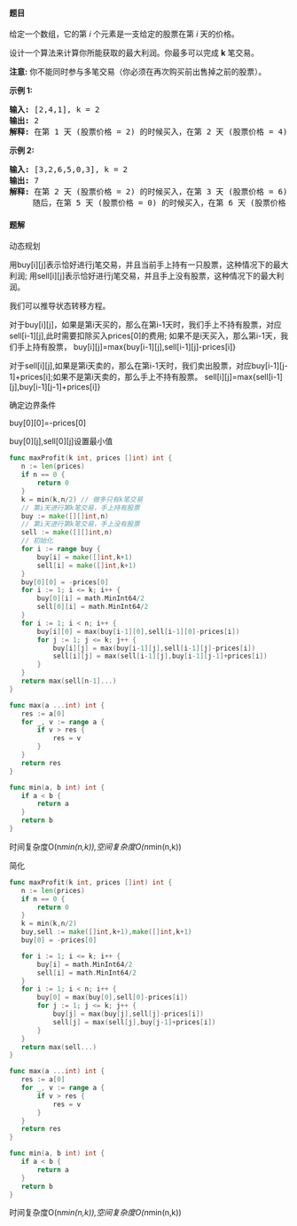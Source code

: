 #### 题目
<p>给定一个数组，它的第<em> i</em> 个元素是一支给定的股票在第 <em>i </em>天的价格。</p>

<p>设计一个算法来计算你所能获取的最大利润。你最多可以完成 <strong>k</strong> 笔交易。</p>

<p><strong>注意:</strong>&nbsp;你不能同时参与多笔交易（你必须在再次购买前出售掉之前的股票）。</p>

<p><strong>示例&nbsp;1:</strong></p>

<pre><strong>输入:</strong> [2,4,1], k = 2
<strong>输出:</strong> 2
<strong>解释:</strong> 在第 1 天 (股票价格 = 2) 的时候买入，在第 2 天 (股票价格 = 4) 的时候卖出，这笔交易所能获得利润 = 4-2 = 2 。
</pre>

<p><strong>示例 2:</strong></p>

<pre><strong>输入:</strong> [3,2,6,5,0,3], k = 2
<strong>输出:</strong> 7
<strong>解释:</strong> 在第 2 天 (股票价格 = 2) 的时候买入，在第 3 天 (股票价格 = 6) 的时候卖出, 这笔交易所能获得利润 = 6-2 = 4 。
&nbsp;    随后，在第 5 天 (股票价格 = 0) 的时候买入，在第 6 天 (股票价格 = 3) 的时候卖出, 这笔交易所能获得利润 = 3-0 = 3 。
</pre>


 #### 题解
 动态规划
 
 用buy[i][j]表示恰好进行j笔交易，并且当前手上持有一只股票，这种情况下的最大利润;
 用sell[i][j]表示恰好进行j笔交易，并且手上没有股票，这种情况下的最大利润。
 
 我们可以推导状态转移方程。
 
 对于buy[i][j]，如果是第i天买的，那么在第i-1天时，我们手上不持有股票，对应sell[i-1][j],此时需要扣除买入prices[0]的费用;
 如果不是i天买入，那么第i-1天，我们手上持有股票，
 buy[i][j]=max{buy[i-1][j],sell[i-1][j]-prices[i]}
 
 对于sell[i][j],如果是第i天卖的，那么在第i-1天时，我们卖出股票，对应buy[i-1][j-1]+prices[i];如果不是第i天卖的，那么手上不持有股票。
 sell[i][j]=max{sell[i-1][j],buy[i-1][j-1]+prices[i]}
 
 确定边界条件
 
 buy[0][0]=-prices[0]
 
 buy[0][j],sell[0][j]设置最小值
 ```go
func maxProfit(k int, prices []int) int {
	n := len(prices)
	if n == 0 {
		return 0
	}
	k = min(k,n/2) // 做多只有k笔交易
	// 第i天进行第k笔交易，手上持有股票
	buy := make([][]int,n)
	// 第i天进行第k笔交易，手上没有股票
	sell := make([][]int,n)
	// 初始化
	for i := range buy {
		buy[i] = make([]int,k+1)
		sell[i] = make([]int,k+1)
	}
	buy[0][0] = -prices[0]
	for i := 1; i <= k; i++ {
		buy[0][i] = math.MinInt64/2
		sell[0][i] = math.MinInt64/2
	}
	for i := 1; i < n; i++ {
		buy[i][0] = max(buy[i-1][0],sell[i-1][0]-prices[i])
		for j := 1; j <= k; j++ {
			buy[i][j] = max(buy[i-1][j],sell[i-1][j]-prices[i])
			sell[i][j] = max(sell[i-1][j],buy[i-1][j-1]+prices[i])
		}
	}
	return max(sell[n-1]...)
}

func max(a ...int) int {
	res := a[0]
	for _, v := range a {
		if v > res {
			res = v
		}
	}
	return res
}

func min(a, b int) int {
	if a < b {
		return a
	}
	return b
}
```
 时间复杂度O(n*min(n,k)),空间复杂度O(n*min(n,k))
 
 简化
 ```go
func maxProfit(k int, prices []int) int {
	n := len(prices)
	if n == 0 {
		return 0
	}
	k = min(k,n/2)
	buy,sell := make([]int,k+1),make([]int,k+1)
	buy[0] = -prices[0]

	for i := 1; i <= k; i++ {
		buy[i] = math.MinInt64/2
		sell[i] = math.MinInt64/2
	}
	for i := 1; i < n; i++ {
		buy[0] = max(buy[0],sell[0]-prices[i])
		for j := 1; j <= k; j++ {
			buy[j] = max(buy[j],sell[j]-prices[i])
			sell[j] = max(sell[j],buy[j-1]+prices[i])
		}
	}
	return max(sell...)
}

func max(a ...int) int {
	res := a[0]
	for _, v := range a {
		if v > res {
			res = v
		}
	}
	return res
}

func min(a, b int) int {
	if a < b {
		return a
	}
	return b
}
```
 时间复杂度O(n*min(n,k)),空间复杂度O(n*min(n,k))